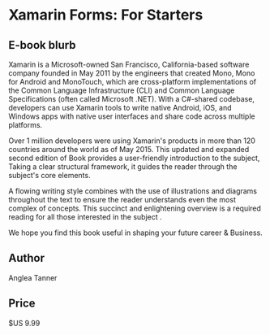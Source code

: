 # Xamarin Forms: For Starters

## E-book blurb

Xamarin is a Microsoft-owned San Francisco, California-based software company founded in May 2011 by the engineers that created Mono, Mono for Android and MonoTouch, which are cross-platform implementations of the Common Language Infrastructure (CLI) and Common Language Specifications (often called Microsoft .NET). With a C#-shared codebase, developers can use Xamarin tools to write native Android, iOS, and Windows apps with native user interfaces and share code across multiple platforms. 

Over 1 million developers were using Xamarin's products in more than 120 countries around the world as of May 2015. This updated and expanded second edition of Book provides a user-friendly introduction to the subject, Taking a clear structural framework, it guides the reader through the subject's core elements. 

A flowing writing style combines with the use of illustrations and diagrams throughout the text to ensure the reader understands even the most complex of concepts. This succinct and enlightening overview is a required reading for all those interested in the subject . 

We hope you find this book useful in shaping your future career & Business.

## Author

Anglea Tanner

## Price

$US 9.99
